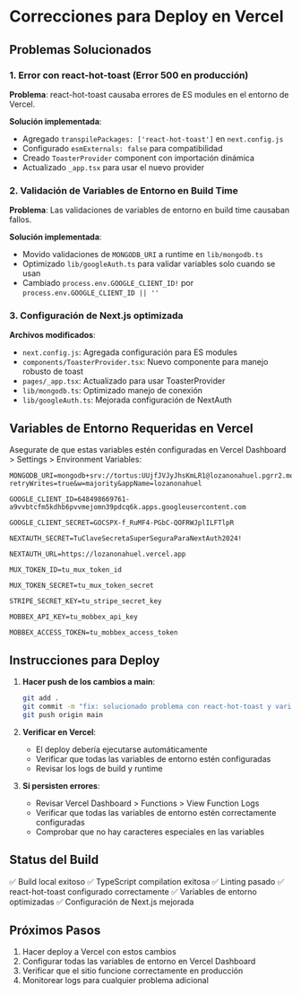 # Correcciones para Deploy en Vercel

## Problemas Solucionados

### 1. Error con react-hot-toast (Error 500 en producción)

**Problema**: react-hot-toast causaba errores de ES modules en el entorno de Vercel.

**Solución implementada**:
- Agregado `transpilePackages: ['react-hot-toast']` en `next.config.js`
- Configurado `esmExternals: false` para compatibilidad
- Creado `ToasterProvider` component con importación dinámica
- Actualizado `_app.tsx` para usar el nuevo provider

### 2. Validación de Variables de Entorno en Build Time

**Problema**: Las validaciones de variables de entorno en build time causaban fallos.

**Solución implementada**:
- Movido validaciones de `MONGODB_URI` a runtime en `lib/mongodb.ts`
- Optimizado `lib/googleAuth.ts` para validar variables solo cuando se usan
- Cambiado `process.env.GOOGLE_CLIENT_ID!` por `process.env.GOOGLE_CLIENT_ID || ''`

### 3. Configuración de Next.js optimizada

**Archivos modificados**:
- `next.config.js`: Agregada configuración para ES modules
- `components/ToasterProvider.tsx`: Nuevo componente para manejo robusto de toast
- `pages/_app.tsx`: Actualizado para usar ToasterProvider
- `lib/mongodb.ts`: Optimizado manejo de conexión
- `lib/googleAuth.ts`: Mejorada configuración de NextAuth

## Variables de Entorno Requeridas en Vercel

Asegurate de que estas variables estén configuradas en Vercel Dashboard > Settings > Environment Variables:

```
MONGODB_URI=mongodb+srv://tortus:UUjfJVJyJhsKmLR1@lozanonahuel.pgrr2.mongodb.net/lozanonahuel?retryWrites=true&w=majority&appName=lozanonahuel

GOOGLE_CLIENT_ID=648498669761-a9vvbtcfm5kdhb6pvvmejomn39pdcq6k.apps.googleusercontent.com

GOOGLE_CLIENT_SECRET=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

NEXTAUTH_SECRET=TuClaveSecretaSuperSeguraParaNextAuth2024!

NEXTAUTH_URL=https://lozanonahuel.vercel.app

MUX_TOKEN_ID=tu_mux_token_id

MUX_TOKEN_SECRET=tu_mux_token_secret

STRIPE_SECRET_KEY=tu_stripe_secret_key

MOBBEX_API_KEY=tu_mobbex_api_key

MOBBEX_ACCESS_TOKEN=tu_mobbex_access_token
```

## Instrucciones para Deploy

1. **Hacer push de los cambios a main**:
   ```bash
   git add .
   git commit -m "fix: solucionado problema con react-hot-toast y variables de entorno"
   git push origin main
   ```

2. **Verificar en Vercel**:
   - El deploy debería ejecutarse automáticamente
   - Verificar que todas las variables de entorno estén configuradas
   - Revisar los logs de build y runtime

3. **Si persisten errores**:
   - Revisar Vercel Dashboard > Functions > View Function Logs
   - Verificar que todas las variables de entorno estén correctamente configuradas
   - Comprobar que no hay caracteres especiales en las variables

## Status del Build

✅ Build local exitoso
✅ TypeScript compilation exitosa
✅ Linting pasado
✅ react-hot-toast configurado correctamente
✅ Variables de entorno optimizadas
✅ Configuración de Next.js mejorada

## Próximos Pasos

1. Hacer deploy a Vercel con estos cambios
2. Configurar todas las variables de entorno en Vercel Dashboard
3. Verificar que el sitio funcione correctamente en producción
4. Monitorear logs para cualquier problema adicional 